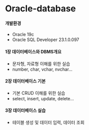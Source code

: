 # Oracle-database
#### 개발환경
- Oracle 19c
- Oracle SQL Developer 23.1.0.097

#### 1장 데이터베이스와 DBMS개요
- 문자형, 자료형 이해를 위한 실습
- number, char, vchar, nvchar...

#### 2장 데이터베이스 기본
- 기본 CRUD 이해를 위한 실습
- select, insert, update, delete...

#### 3장 데이터베이스 실습
- 테이블 생성 및 데이터 입력, 데이터 조회
